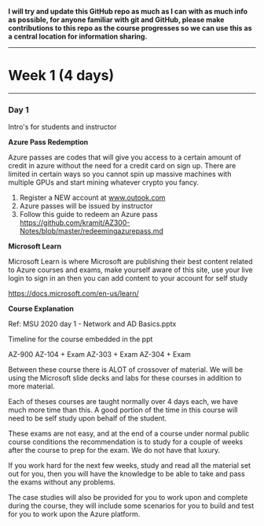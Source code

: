 
**I will try and update this GitHub repo as much as I can with as much info as possible, for anyone familiar with git and GitHub, please make contributions to this repo as the course progresses so we can use this as a central location for information sharing.**

---

# Week 1 (4 days) 
---
### Day 1

Intro's for students and instructor

**Azure Pass Redemption**

Azure passes are codes that will give you access to a certain amount of credit in azure without the need for a credit card on sign up. There are limited in certain ways so you cannot spin up massive machines with multiple GPUs and start mining whatever crypto you fancy.

1. Register a NEW account at www.outook.com
2. Azure passes will be issued by instructor
3. Follow this guide to redeem an Azure pass https://github.com/kramit/AZ300-Notes/blob/master/redeemingazurepass.md

**Microsoft Learn**

Microsoft Learn is where Microsoft are publishing their best content related to Azure courses and exams, make yourself aware of this site, use your live login to sign in an then you can add content to your account for self study

https://docs.microsoft.com/en-us/learn/


**Course Explanation**

Ref: MSU 2020 day 1 - Network and AD Basics.pptx

Timeline for the course embedded in the ppt

AZ-900
AZ-104 + Exam
AZ-303 + Exam
AZ-304 + Exam

Between these course there is ALOT of crossover of material. We will be using the Microsoft slide decks and labs for these courses in addition to more material.

Each of theses courses are taught normally over 4 days each, we have much more time than this. A good portion of the time in this course will need to be self study upon behalf of the student.

These exams are not easy, and at the end of a course under normal public course conditions the recommendation is to study for a couple of weeks after the course to prep for the exam. We do not have that luxury. 

If you work hard for the next few weeks, study and read all the material set out for you, then you will have the knowledge to be able to take and pass the exams without any problems.

The case studies will also be provided for you to work upon and complete during the course, they will include some scenarios for you to build and test for you to  work upon the Azure platform.
